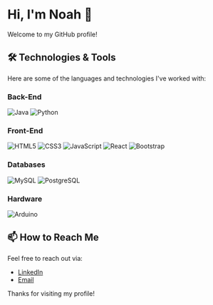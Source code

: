 # Hi, I'm Noah 👋

Welcome to my GitHub profile!

## 🛠️ Technologies & Tools

Here are some of the languages and technologies I've worked with:

### Back-End
![Java](https://img.shields.io/badge/-Java-007396?style=flat&logo=java&logoColor=white) 
![Python](https://img.shields.io/badge/-Python-3776AB?style=flat&logo=python&logoColor=white) 

### Front-End
![HTML5](https://img.shields.io/badge/-HTML5-E34F26?style=flat&logo=html5&logoColor=white) 
![CSS3](https://img.shields.io/badge/-CSS3-1572B6?style=flat&logo=css3&logoColor=white) 
![JavaScript](https://img.shields.io/badge/-JavaScript-F7DF1E?style=flat&logo=javascript&logoColor=black) 
![React](https://img.shields.io/badge/-React-61DAFB?style=flat&logo=react&logoColor=black) 
![Bootstrap](https://img.shields.io/badge/-Bootstrap-563D7C?style=flat&logo=bootstrap&logoColor=white) 

### Databases
![MySQL](https://img.shields.io/badge/-MySQL-4479A1?style=flat&logo=mysql&logoColor=white) 
![PostgreSQL](https://img.shields.io/badge/-PostgreSQL-336791?style=flat&logo=postgresql&logoColor=white)

### Hardware
![Arduino](https://img.shields.io/badge/-Arduino-00979D?style=flat&logo=arduino&logoColor=white)

## 📫 How to Reach Me
Feel free to reach out via:
- [LinkedIn](https://www.linkedin.com/in/noahguerin/)
- [Email](mailto:noahguerin3@outlook.com)

Thanks for visiting my profile!
